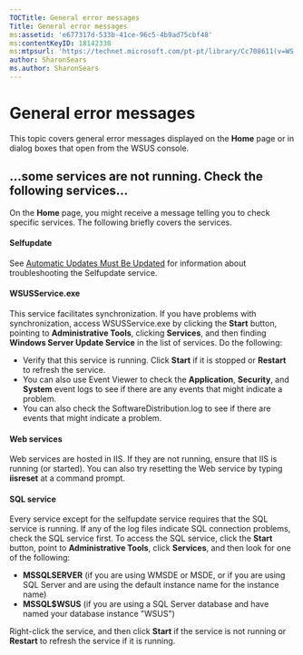 ```yaml
---
TOCTitle: General error messages
Title: General error messages
ms:assetid: 'e677317d-533b-41ce-96c5-4b9ad75cbf48'
ms:contentKeyID: 18142338
ms:mtpsurl: 'https://technet.microsoft.com/pt-pt/library/Cc708611(v=WS.10)'
author: SharonSears
ms.author: SharonSears
---
```


General error messages
======================

This topic covers general error messages displayed on the **Home** page or in dialog boxes that open from the WSUS console.

…some services are not running. Check the following services…
-------------------------------------------------------------

On the **Home** page, you might receive a message telling you to check specific services. The following briefly covers the services.

#### Selfupdate

See [Automatic Updates Must Be Updated](https://technet.microsoft.com/b23562a8-1a97-45c0-833e-084cd463d037) for information about troubleshooting the Selfupdate service.

#### WSUSService.exe

This service facilitates synchronization. If you have problems with synchronization, access WSUSService.exe by clicking the **Start** button, pointing to **Administrative Tools**, clicking **Services**, and then finding **Windows Server Update Service** in the list of services. Do the following:

-   Verify that this service is running. Click **Start** if it is stopped or **Restart** to refresh the service.
-   You can also use Event Viewer to check the **Application**, **Security**, and **System** event logs to see if there are any events that might indicate a problem.
-   You can also check the SoftwareDistribution.log to see if there are events that might indicate a problem.

#### Web services

Web services are hosted in IIS. If they are not running, ensure that IIS is running (or started). You can also try resetting the Web service by typing **iisreset** at a command prompt.

#### SQL service

Every service except for the selfupdate service requires that the SQL service is running. If any of the log files indicate SQL connection problems, check the SQL service first. To access the SQL service, click the **Start** button, point to **Administrative Tools**, click **Services**, and then look for one of the following:

-   **MSSQLSERVER** (if you are using WMSDE or MSDE, or if you are using SQL Server and are using the default instance name for the instance name)
-   **MSSQL$WSUS** (if you are using a SQL Server database and have named your database instance "WSUS")

Right-click the service, and then click **Start** if the service is not running or **Restart** to refresh the service if it is running.
